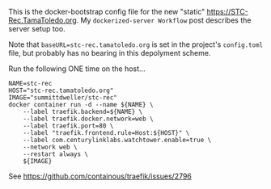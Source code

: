 This is the docker-bootstrap config file for the new "static" https://STC-Rec.TamaToledo.org. My `dockerized-server Workflow` post describes the server setup too.

Note that `baseURL=stc-rec.tamatoledo.org` is set in the project's `config.toml` file, but probably has no bearing in this depolyment scheme.

Run the following ONE time on the host...

```
NAME=stc-rec
HOST="stc-rec.tamatoledo.org"
IMAGE="summittdweller/stc-rec"
docker container run -d --name ${NAME} \
    --label traefik.backend=${NAME} \
    --label traefik.docker.network=web \
    --label traefik.port=80 \
    --label "traefik.frontend.rule=Host:${HOST}" \
    --label com.centurylinklabs.watchtower.enable=true \
    --network web \
    --restart always \
    ${IMAGE}
```

See https://github.com/containous/traefik/issues/2796
